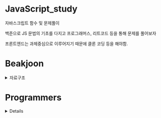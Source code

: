 # JavaScript_study
자바스크립트 함수 및 문제풀이

백준으로 JS 문법의 기초를 다지고
프로그래머스, 리트코드 등을 통해 문제를 풀어보자<br>

프론트엔드는 과제중심으로 이루어지기 때문에 클론 코딩 등을 해야함.

# Beakjoon
<details>
    <summary>자료구조</summary>
    <li> 
    10828번<a href="https://github.com/homile/JavaScript_study/blob/main/baekjoonAlgorithm/10828%EB%B2%88_%EC%8A%A4%ED%83%9D.js">스택</a>
    <li>
</details>

# Programmers
<details>
  자료구조 <a href="https://github.com/homile/JavaScript_study/blob/main/baekjoon/Algorithm/10828%EB%B2%88_%EC%8A%A4%ED%83%9D.js">스택</a>
</details>
